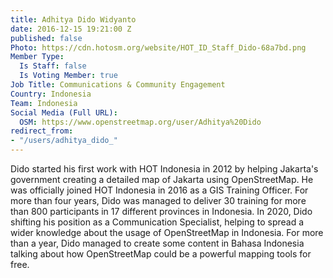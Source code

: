 ```yaml
---
title: Adhitya Dido Widyanto
date: 2016-12-15 19:21:00 Z
published: false
Photo: https://cdn.hotosm.org/website/HOT_ID_Staff_Dido-68a7bd.png
Member Type:
  Is Staff: false
  Is Voting Member: true
Job Title: Communications & Community Engagement
Country: Indonesia
Team: Indonesia
Social Media (Full URL):
  OSM: https://www.openstreetmap.org/user/Adhitya%20Dido
redirect_from:
- "/users/adhitya_dido_"
---
```


Dido started his first work with HOT Indonesia in 2012 by helping Jakarta's government creating a detailed map of Jakarta using OpenStreetMap. He was officially joined HOT Indonesia in 2016 as a GIS Training Officer. For more than four years, Dido was managed to deliver 30 training for more than 800 participants in 17 different provinces in Indonesia. In 2020, Dido shifting his position as a Communication Specialist, helping to spread a wider knowledge about the usage of OpenStreetMap in Indonesia. For more than a year, Dido managed to create some content in Bahasa Indonesia talking about how OpenStreetMap could be a powerful mapping tools for free.